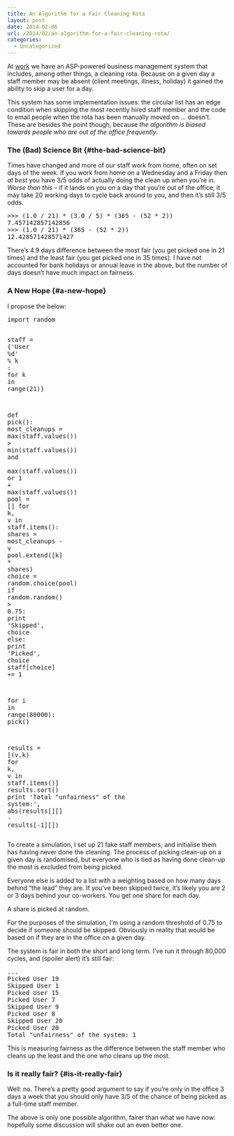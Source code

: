 ```yaml
---
title: An Algorithm for a Fair Cleaning Rota
layout: post
date: 2014-02-06
url: /2014/02/an-algorithm-for-a-fair-cleaning-rota/
categories:
  - Uncategorized
---
```

At [work][1] we have an ASP-powered business management system that includes, among other things, a cleaning rota. Because on a given day a staff member may be absent (client meetings, illness, holiday) it gained the ability to skip a user for a day.

This system has some implementation issues: the circular list has an edge condition when skipping the most recently hired staff member and the code to email people when the rota has been manually moved on &hellip; doesn&rsquo;t. These are besides the point though, because _the algorithm is biased towards people who are out of the office frequently_.

### The (Bad) Science Bit {#the-bad-science-bit}

Times have changed and more of our staff work from home, often on set days of the week. If you work from home on a Wednesday and a Friday then _at best_ you have 3/5 odds of actually doing the clean up when you&rsquo;re in. _Worse than this_ &#8211; if it lands on you on a day that you&rsquo;re out of the office, it may take 20 working days to cycle back around to you, and then it&rsquo;s still 3/5 odds.

<div class="codehilite">
  <pre><span class="o">&gt;&gt;&gt;</span> <span class="p">(</span><span class="mf">1.0</span> <span class="o">/</span> <span class="mi">21</span><span class="p">)</span> <span class="o">*</span> <span class="p">(</span><span class="mf">3.0</span> <span class="o">/</span> <span class="mi">5</span><span class="p">)</span> <span class="o">*</span> <span class="p">(</span><span class="mi">365</span> <span class="o">-</span> <span class="p">(</span><span class="mi">52</span> <span class="o">*</span> <span class="mi">2</span><span class="p">))</span>
<span class="mf">7.457142857142856</span>
<span class="o">&gt;&gt;&gt;</span> <span class="p">(</span><span class="mf">1.0</span> <span class="o">/</span> <span class="mi">21</span><span class="p">)</span> <span class="o">*</span> <span class="p">(</span><span class="mi">365</span> <span class="o">-</span> <span class="p">(</span><span class="mi">52</span> <span class="o">*</span> <span class="mi">2</span><span class="p">))</span>
<span class="mf">12.428571428571427</span>
</pre>
</div>

There&rsquo;s 4.9 days difference between the most fair (you get picked one in 21 times) and the least fair (you get picked one in 35 times). I have not accounted for bank holidays or annual leave in the above, but the number of days doesn&rsquo;t have much impact on fairness.

### A New Hope {#a-new-hope}

I propose the below:

<div class="codehilite">
  <pre><span class="kn">import</span> <span class="nn">random</span>

<span class="n">staff</span> <span class="o">=</span> <span class="p">{</span><span class="s">'User </span><span class="si">%d</span><span class="s">'</span> <span class="o">%</span> <span class="n">k</span> <span class="p">:</span> <span class="mi"></span> <span class="k">for</span> <span class="n">k</span> <span class="ow">in</span> <span class="nb">range</span><span class="p">(</span><span class="mi">21</span><span class="p">)}</span>

<span class="k">def</span> <span class="nf">pick</span><span class="p">():</span>
    <span class="n">most_cleanups</span> <span class="o">=</span> <span class="nb">max</span><span class="p">(</span><span class="n">staff</span><span class="o">.</span><span class="n">values</span><span class="p">())</span> <span class="o">&gt;</span> <span class="nb">min</span><span class="p">(</span><span class="n">staff</span><span class="o">.</span><span class="n">values</span><span class="p">())</span> <span class="ow">and</span> \
        <span class="nb">max</span><span class="p">(</span><span class="n">staff</span><span class="o">.</span><span class="n">values</span><span class="p">())</span> <span class="ow">or</span> <span class="mi">1</span> <span class="o">+</span> <span class="nb">max</span><span class="p">(</span><span class="n">staff</span><span class="o">.</span><span class="n">values</span><span class="p">())</span>
    <span class="n">pool</span> <span class="o">=</span> <span class="p">[]</span>
    <span class="k">for</span> <span class="n">k</span><span class="p">,</span> <span class="n">v</span> <span class="ow">in</span> <span class="n">staff</span><span class="o">.</span><span class="n">items</span><span class="p">():</span>
        <span class="n">shares</span> <span class="o">=</span> <span class="n">most_cleanups</span> <span class="o">-</span> <span class="n">v</span>
        <span class="n">pool</span><span class="o">.</span><span class="n">extend</span><span class="p">([</span><span class="n">k</span><span class="p">]</span> <span class="o">*</span> <span class="n">shares</span><span class="p">)</span>
    <span class="n">choice</span> <span class="o">=</span> <span class="n">random</span><span class="o">.</span><span class="n">choice</span><span class="p">(</span><span class="n">pool</span><span class="p">)</span>
    <span class="k">if</span> <span class="n">random</span><span class="o">.</span><span class="n">random</span><span class="p">()</span> <span class="o">&gt;</span> <span class="mf">0.75</span><span class="p">:</span>
        <span class="k">print</span> <span class="s">'Skipped'</span><span class="p">,</span> <span class="n">choice</span>
    <span class="k">else</span><span class="p">:</span>
        <span class="k">print</span> <span class="s">'Picked'</span><span class="p">,</span> <span class="n">choice</span>
        <span class="n">staff</span><span class="p">[</span><span class="n">choice</span><span class="p">]</span> <span class="o">+=</span> <span class="mi">1</span>

<span class="k">for</span> <span class="n">i</span> <span class="ow">in</span> <span class="nb">range</span><span class="p">(</span><span class="mi">80000</span><span class="p">):</span>
    <span class="n">pick</span><span class="p">()</span>

<span class="n">results</span> <span class="o">=</span> <span class="p">[(</span><span class="n">v</span><span class="p">,</span><span class="n">k</span><span class="p">)</span> <span class="k">for</span> <span class="n">k</span><span class="p">,</span> <span class="n">v</span> <span class="ow">in</span> <span class="n">staff</span><span class="o">.</span><span class="n">items</span><span class="p">()]</span>
<span class="n">results</span><span class="o">.</span><span class="n">sort</span><span class="p">()</span>
<span class="k">print</span> <span class="s">'Total "unfairness" of the system:'</span><span class="p">,</span> <span class="nb">abs</span><span class="p">(</span><span class="n">results</span><span class="p">[</span><span class="mi"></span><span class="p">][</span><span class="mi"></span><span class="p">]</span> <span class="o">-</span> <span class="n">results</span><span class="p">[</span><span class="o">-</span><span class="mi">1</span><span class="p">][</span><span class="mi"></span><span class="p">])</span>
</pre>
</div>

To create a simulation, I set up 21 fake staff members, and initialise them has having never done the cleaning. The process of picking clean-up on a given day is randomised, but everyone who is tied as having done clean-up the most is excluded from being picked.

Everyone else is added to a list with a weighting based on how many days behind &ldquo;the lead&rdquo; they are. If you&rsquo;ve been skipped twice, it&rsquo;s likely you are 2 or 3 days behind your co-workers. You get one share for each day.

A share is picked at random.

For the purposes of the simulation, I&rsquo;m using a random threshold of 0.75 to decide if someone should be skipped. Obviously in reality that would be based on if they are in the office on a given day.

The system is fair in both the short and long term. I&rsquo;ve run it through 80,000 cycles, and (spoiler alert) it&rsquo;s still fair:

<div class="codehilite">
  <pre>...
Picked User 19
Skipped User 1
Picked User 15
Picked User 7
Skipped User 9
Picked User 8
Skipped User 20
Picked User 20
Total "unfairness" of the system: 1
</pre>
</div>

This is measuring fairness as the difference between the staff member who cleans up the least and the one who cleans up the most.

### Is it really fair? {#is-it-really-fair}

Well: no. There&rsquo;s a pretty good argument to say if you&rsquo;re only in the office 3 days a week that you should only have 3/5 of the chance of being picked as a full-time staff member.

The above is only one possible algorithm, fairer than what we have now: hopefully some discussion will shake out an even better one.

 [1]: http://www.iweb.co.uk/


